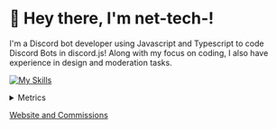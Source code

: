 # 👋 Hey there, I'm net-tech-!

I'm a Discord bot developer using Javascript and Typescript to code Discord Bots in discord.js! Along with my focus on coding, I also have experience in design and moderation tasks.

[![My Skills](https://skillicons.dev/icons?i=js,ts,discordbots,prisma,planetscale,sentry,mongodb,mysql)](https://skillicons.dev)

<details>
  <summary>Metrics</summary>

![Metrics](https://metrics.lecoq.io/net-tech?template=classic&isocalendar=1&languages=1&followup=1&introduction=1&notable=1&activity=1&base=header%2C%20activity%2C%20community%2C%20repositories%2C%20metadata&base.indepth=false&base.hireable=false&base.skip=false&isocalendar=false&isocalendar.duration=half-year&languages=false&languages.limit=8&languages.threshold=0%25&languages.other=false&languages.colors=github&languages.sections=most-used&languages.indepth=false&languages.analysis.timeout=15&languages.analysis.timeout.repositories=7.5&languages.categories=markup%2C%20programming&languages.recent.categories=markup%2C%20programming&languages.recent.load=300&languages.recent.days=14&followup=false&followup.sections=repositories&followup.indepth=false&followup.archived=true&introduction=false&introduction.title=true&notable=false&notable.from=organization&notable.repositories=false&notable.indepth=false&notable.types=commit&notable.self=false&activity=false&activity.limit=5&activity.load=300&activity.days=14&activity.visibility=all&activity.timestamps=false&activity.filter=all&config.timezone=Europe%2FBelgrade)
</details>

[Website and Commissions](https://nettech.dev)
